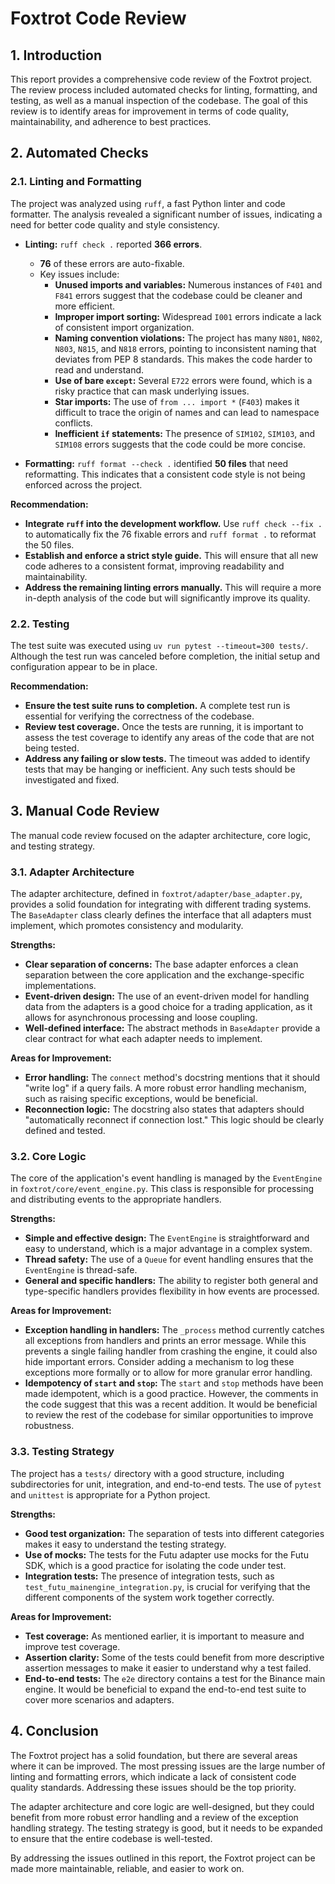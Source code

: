 # Foxtrot Code Review

## 1. Introduction

This report provides a comprehensive code review of the Foxtrot project. The review process included automated checks for linting, formatting, and testing, as well as a manual inspection of the codebase. The goal of this review is to identify areas for improvement in terms of code quality, maintainability, and adherence to best practices.

## 2. Automated Checks

### 2.1. Linting and Formatting

The project was analyzed using `ruff`, a fast Python linter and code formatter. The analysis revealed a significant number of issues, indicating a need for better code quality and style consistency.

*   **Linting:** `ruff check .` reported **366 errors**.
    *   **76** of these errors are auto-fixable.
    *   Key issues include:
        *   **Unused imports and variables:** Numerous instances of `F401` and `F841` errors suggest that the codebase could be cleaner and more efficient.
        *   **Improper import sorting:** Widespread `I001` errors indicate a lack of consistent import organization.
        *   **Naming convention violations:** The project has many `N801`, `N802`, `N803`, `N815`, and `N818` errors, pointing to inconsistent naming that deviates from PEP 8 standards. This makes the code harder to read and understand.
        *   **Use of bare `except`:** Several `E722` errors were found, which is a risky practice that can mask underlying issues.
        *   **Star imports:** The use of `from ... import *` (`F403`) makes it difficult to trace the origin of names and can lead to namespace conflicts.
        *   **Inefficient `if` statements:** The presence of `SIM102`, `SIM103`, and `SIM108` errors suggests that the code could be more concise.

*   **Formatting:** `ruff format --check .` identified **50 files** that need reformatting. This indicates that a consistent code style is not being enforced across the project.

**Recommendation:**

*   **Integrate `ruff` into the development workflow.** Use `ruff check --fix .` to automatically fix the 76 fixable errors and `ruff format .` to reformat the 50 files.
*   **Establish and enforce a strict style guide.** This will ensure that all new code adheres to a consistent format, improving readability and maintainability.
*   **Address the remaining linting errors manually.** This will require a more in-depth analysis of the code but will significantly improve its quality.

### 2.2. Testing

The test suite was executed using `uv run pytest --timeout=300 tests/`. Although the test run was canceled before completion, the initial setup and configuration appear to be in place.

**Recommendation:**

*   **Ensure the test suite runs to completion.** A complete test run is essential for verifying the correctness of the codebase.
*   **Review test coverage.** Once the tests are running, it is important to assess the test coverage to identify any areas of the code that are not being tested.
*   **Address any failing or slow tests.** The timeout was added to identify tests that may be hanging or inefficient. Any such tests should be investigated and fixed.

## 3. Manual Code Review

The manual code review focused on the adapter architecture, core logic, and testing strategy.

### 3.1. Adapter Architecture

The adapter architecture, defined in `foxtrot/adapter/base_adapter.py`, provides a solid foundation for integrating with different trading systems. The `BaseAdapter` class clearly defines the interface that all adapters must implement, which promotes consistency and modularity.

**Strengths:**

*   **Clear separation of concerns:** The base adapter enforces a clean separation between the core application and the exchange-specific implementations.
*   **Event-driven design:** The use of an event-driven model for handling data from the adapters is a good choice for a trading application, as it allows for asynchronous processing and loose coupling.
*   **Well-defined interface:** The abstract methods in `BaseAdapter` provide a clear contract for what each adapter needs to implement.

**Areas for Improvement:**

*   **Error handling:** The `connect` method's docstring mentions that it should "write log" if a query fails. A more robust error handling mechanism, such as raising specific exceptions, would be beneficial.
*   **Reconnection logic:** The docstring also states that adapters should "automatically reconnect if connection lost." This logic should be clearly defined and tested.

### 3.2. Core Logic

The core of the application's event handling is managed by the `EventEngine` in `foxtrot/core/event_engine.py`. This class is responsible for processing and distributing events to the appropriate handlers.

**Strengths:**

*   **Simple and effective design:** The `EventEngine` is straightforward and easy to understand, which is a major advantage in a complex system.
*   **Thread safety:** The use of a `Queue` for event handling ensures that the `EventEngine` is thread-safe.
*   **General and specific handlers:** The ability to register both general and type-specific handlers provides flexibility in how events are processed.

**Areas for Improvement:**

*   **Exception handling in handlers:** The `_process` method currently catches all exceptions from handlers and prints an error message. While this prevents a single failing handler from crashing the engine, it could also hide important errors. Consider adding a mechanism to log these exceptions more formally or to allow for more granular error handling.
*   **Idempotency of `start` and `stop`:** The `start` and `stop` methods have been made idempotent, which is a good practice. However, the comments in the code suggest that this was a recent addition. It would be beneficial to review the rest of the codebase for similar opportunities to improve robustness.

### 3.3. Testing Strategy

The project has a `tests/` directory with a good structure, including subdirectories for unit, integration, and end-to-end tests. The use of `pytest` and `unittest` is appropriate for a Python project.

**Strengths:**

*   **Good test organization:** The separation of tests into different categories makes it easy to understand the testing strategy.
*   **Use of mocks:** The tests for the Futu adapter use mocks for the Futu SDK, which is a good practice for isolating the code under test.
*   **Integration tests:** The presence of integration tests, such as `test_futu_mainengine_integration.py`, is crucial for verifying that the different components of the system work together correctly.

**Areas for Improvement:**

*   **Test coverage:** As mentioned earlier, it is important to measure and improve test coverage.
*   **Assertion clarity:** Some of the tests could benefit from more descriptive assertion messages to make it easier to understand why a test failed.
*   **End-to-end tests:** The `e2e` directory contains a test for the Binance main engine. It would be beneficial to expand the end-to-end test suite to cover more scenarios and adapters.

## 4. Conclusion

The Foxtrot project has a solid foundation, but there are several areas where it can be improved. The most pressing issues are the large number of linting and formatting errors, which indicate a lack of consistent code quality standards. Addressing these issues should be the top priority.

The adapter architecture and core logic are well-designed, but they could benefit from more robust error handling and a review of the exception handling strategy. The testing strategy is good, but it needs to be expanded to ensure that the entire codebase is well-tested.

By addressing the issues outlined in this report, the Foxtrot project can be made more maintainable, reliable, and easier to work on.